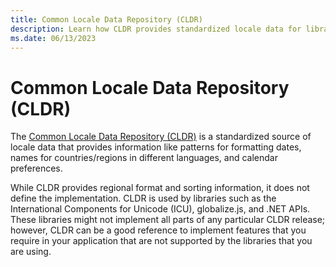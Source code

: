 ```yaml
---
title: Common Locale Data Repository (CLDR)
description: Learn how CLDR provides standardized locale data for libraries like ICU, globalize.js, and .NET APIs.
ms.date: 06/13/2023
---
```


# Common Locale Data Repository (CLDR)

The [Common Locale Data Repository (CLDR)](http://cldr.unicode.org) is a standardized source of locale data that provides information like patterns for formatting dates, names for countries/regions in different languages, and calendar preferences.

While CLDR provides regional format and sorting information, it does not define the implementation. CLDR is used by libraries such as the International Components for Unicode (ICU), globalize.js, and .NET APIs. These libraries might not implement all parts of any particular CLDR release; however, CLDR can be a good reference to implement features that you require in your application that are not supported by the libraries that you are using.
